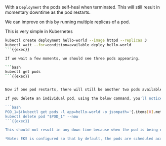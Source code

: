 
With a `Deployment` the pods self-heal when terminated. This will still result in momentary downtime as the pod restarts.

We can improve on this by running multiple replicas of a pod.

This is very simple in Kubernetes

```bash
kubectl create deployment hello-world --image httpd --replicas 3
kubectl wait --for=condition=available deploy hello-world
```{{exec}}

If we wait a few moments, we should see three pods appearing.

```bash
kubectl get pods
```{{exec}}


Now if one pod restarts, there will still be another two pods available to serve requests.

If you delete an individual pod, using the below command, you'll notice that the deployment self-heals very quickly and we will have either two or three pods running at all times

```bash
POD_1=$(kubectl get pods -l app=hello-world -o jsonpath='{.items[0].metadata.name}')
kubectl delete pod "$POD_1" --now
```{{exec}}

This should not result in any down time because when the pod is being deleted, two other pods are still running.

*Note: EKS is configured so that by default, the pods are scheduled across multiple availability zones. This is something that happens automatically without any extra configuration.*